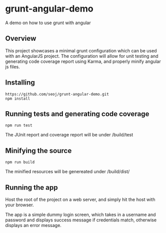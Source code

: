 # grunt-angular-demo
A demo on how to use grunt with angular

## Overview

This project showcases a minimal grunt configuration which can be used with an AngularJS project. The configuration will allow for unit testing and generating code coverage report using Karma, and properly minify angular js files.

## Installing

    https://github.com/seoj/grunt-angular-demo.git
    npm install

## Running tests and generating code coverage

    npm run test

The JUnit report and coverage report will be under /build/test

## Minifying the source

    npm run build

The minified resources will be genereated under /build/dist/

## Running the app

Host the root of the project on a web server, and simply hit the host with your browser.

The app is a simple dummy login screen, which takes in a username and password and displays success message if credentials match, otherwise displays an error message.
